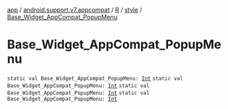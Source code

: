 [app](../../../index.md) / [android.support.v7.appcompat](../../index.md) / [R](../index.md) / [style](index.md) / [Base_Widget_AppCompat_PopupMenu](.)

# Base_Widget_AppCompat_PopupMenu

`static val Base_Widget_AppCompat_PopupMenu: `[`Int`](https://kotlinlang.org/api/latest/jvm/stdlib/kotlin/-int/index.html)
`static val Base_Widget_AppCompat_PopupMenu: `[`Int`](https://kotlinlang.org/api/latest/jvm/stdlib/kotlin/-int/index.html)
`static val Base_Widget_AppCompat_PopupMenu: `[`Int`](https://kotlinlang.org/api/latest/jvm/stdlib/kotlin/-int/index.html)
`static val Base_Widget_AppCompat_PopupMenu: `[`Int`](https://kotlinlang.org/api/latest/jvm/stdlib/kotlin/-int/index.html)